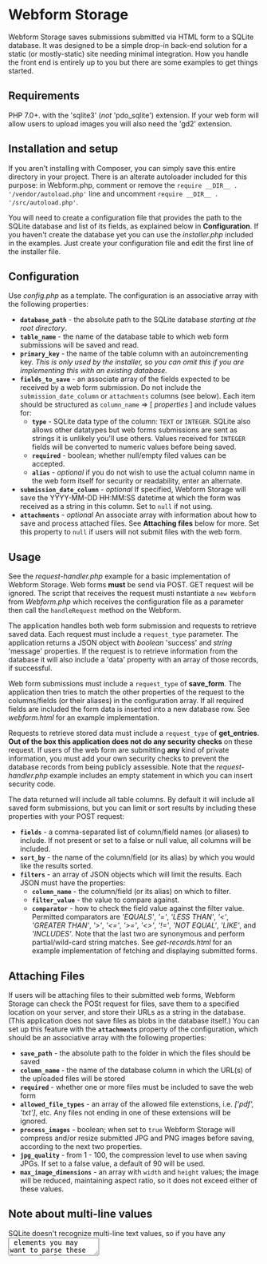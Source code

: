 # Webform Storage

Webform Storage saves submissions submitted via HTML form to a SQLite database. It was designed to be a simple drop-in back-end solution for a static (or mostly-static) site needing minimal integration. How you handle the front end is entirely up to you but there are some examples to get things started.


## Requirements
PHP 7.0+. with the 'sqlite3' (_not_ 'pdo_sqlite') extension. If your web form will allow users to upload images you will also need the 'gd2' extension.


## Installation and setup
If you aren't installing with Composer, you can simply save this entire directory in your project. There is an alterate autoloader included for this purpose: in Webform.php, comment or remove the `require __DIR__ . '/vendor/autoload.php'` line and uncomment `require __DIR__ . '/src/autoload.php'`.

You will need to create a configuration file that provides the path to the SQLite database and list of its fields, as explained below in **Configuration**. If you haven't create the database yet you can use the *installer.php* included in the examples. Just create your configuration file and edit the first line of the installer file.


## Configuration
Use *config.php* as a template. The configuration is an associative array with the following properties:
* **`database_path`** - the absolute path to the SQLite database *starting at the root directory*.
* **`table_name`** - the name of the database table to which web form submissions will be saved and read.
* **`primary_key`** - the name of the table column with an autoincrementing key. *This is only used by the installer, so you can omit this if you are implementing this with an existing database.*
* **`fields_to_save`** - an associate array of the fields expected to be received by a web form submission. Do not include the `submission_date_column` or `attachments` columns (see below). Each item should be structured as `column_name` => [ *properties* ] and include values for:
  * **`type`** - SQLite data type of the column: `TEXT` or `INTEGER`. SQLite also allows other datatypes but web forms submissions are sent as strings it is unlikely you'll use others. Values received for `INTEGER` fields will be converted to numeric values before being saved.
  * **`required`** - boolean; whether null/empty filed values can be accepted.
  * **`alias`** - *optional* if you do not wish to use the actual column name in the web form itself for security or readability, enter an alternate.
* **`submission_date_column`** - *optional* If specified, Webform Storage will save the YYYY-MM-DD HH:MM:SS datetime at which the form was received as a string in this column. Set to `null` if not using.
* **`attachments`** - *optional* An associate array with information about how to save and process attached files. See **Attaching files** below for more. Set this property to `null` if users will not submit files with the web form.


## Usage
See the *request-handler.php* example for a basic implementation of Webform Storage. Web forms **must** be send via POST. GET request will be ignored. The script that receives the request musti nstantiate a `new Webform` from *Webform.php* which receives the configuration file as a parameter then call the `handleRequest` method on the Webform.

The application handles both web form submission and requests to retrieve saved data. Each request must include a `request_type` parameter. The application returns a JSON object with _boolean_ 'success' and _string_ 'message' properties. If the request is to retrieve information from the database it will also include a 'data' property with an array of those records, if successful.

Web form submissions must include a `request_type` of **save_form**. The application then tries to match the other properties of the request to the columns/fields (or their aliases) in the configuration array. If all required fields are included the form data is inserted into a new database row. See *webform.html* for an example implementation.

Requests to retrieve stored data must include a `request_type` of **get_entries**. **Out of the box this application does not do any security checks** on these request. If users of the web form are submitting **any** kind of private information, you must add your own security checks to prevent the database records from being publicly assessible. Note that the *request-handler.php* example includes an empty statement in which you can insert security code.

The data returned will include all table columns. By default it will include all saved form submissions, but you can limit or sort results by including these properties with your POST request:
* **`fields`** - a comma-separated list of column/field names (or aliases) to include. If not present or set to a false or null value, all columns will be included.
* **`sort_by`** - the name of the column/field (or its alias) by which you would like the results sorted.
* **`filters`** - an array of JSON objects which will limit the results. Each JSON must have the properties:
  * **`column_name`** - the column/field (or its alias) on which to filter.
  * **`filter_value`** - the value to compare against.
  * **`comparator`** - how to check the field value against the filter value. Permitted comparators are *'EQUALS'*, *'='*, *'LESS THAN'*, *'<'*, *'GREATER THAN'*, *'>'*, *'<='*, *'>='*, *'<>'*, *'!='*, *'NOT EQUAL'*, *'LIKE'*, and *'INCLUDES'*. Note that the last two are synonymous and perform partial/wild-card string matches.
See *get-records.html* for an example implementation of fetching and displaying submitted forms.


## Attaching Files
If users will be attaching files to their submitted web forms, Webform Storage can check the POSt request for files, save them to a specified location on your server, and store their URLs as a string in the database. (This application does not save files as blobs in the database itself.) 
You can set up this feature with the **`attachments`** property of the configuration, which should be an associative array with the following properties:
  * **`save_path`** - the absolute path to the folder in which the files should be saved
  * **`column_name`** - the name of the database column in which the URL(s) of the uploaded files will be stored
  * **`required`** - whether one or more files must be included to save the web form
  * **`allowed_file_types`** - an array of the allowed file extenstions, i.e. *['pdf', 'txt']*, etc. Any files not ending in one of these extensions will be ignored.
  * **`process_images`** - boolean; when set to `true` Webform Storage will compress and/or resize submitted JPG and PNG images before saving, according to the next two properties. 
  * **`jpg_quality`** - from 1 - 100, the compression level to use when saving JPGs. If set to a false value, a default of 90 will be used.
  * **`max_image_dimensions`** - an array with `width` and `height` values; the image will be reduced, maintaining aspect ratio, so it does not exceed either of these values.


## Note about multi-line values
SQLite doesn't recognize multi-line text values, so if you have any <textarea> elements you may want to parse these inputs for line breaks and handle as needed on the front end.